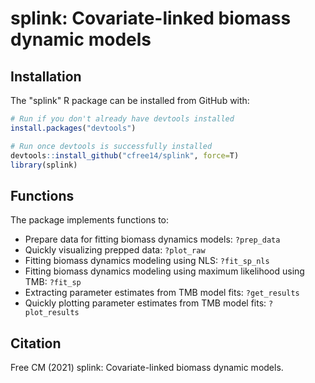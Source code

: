 splink: Covariate-linked biomass dynamic models
======================================================================

Installation
------------

The "splink" R package can be installed from GitHub with:

``` r
# Run if you don't already have devtools installed
install.packages("devtools")

# Run once devtools is successfully installed
devtools::install_github("cfree14/splink", force=T)
library(splink)
```


Functions
---------

The package implements functions to:

- Prepare data for fitting biomass dynamics models: `?prep_data`
- Quickly visualizing prepped data: `?plot_raw`
- Fitting biomass dynamics modeling using NLS: `?fit_sp_nls`
- Fitting biomass dynamics modeling using maximum likelihood using TMB: `?fit_sp`
- Extracting parameter estimates from TMB model fits: `?get_results`
- Quickly plotting parameter estimates from TMB model fits: `?plot_results`


Citation
---------

Free CM (2021) splink: Covariate-linked biomass dynamic models.
